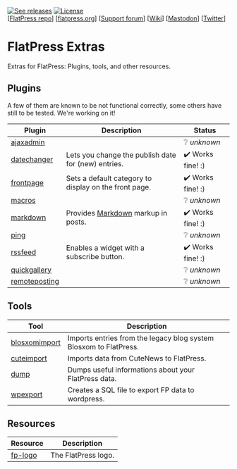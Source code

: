 <a href="https://github.com/flatpressblog/flatpress/releases" title="See releases"><img alt="See releases" src="https://img.shields.io/github/release/flatpressblog/flatpress.svg?label=Latest%20release&style=plastic"></a> <a href="./LICENSE.md" title="License"><img alt="License" src="https://img.shields.io/github/license/flatpressblog/flatpress.svg?style=plastic"></a><br>
[[FlatPress repo](https://github.com/flatpressblog/flatpress)] [[flatpress.org](https://www.flatpress.org/)] [[Support forum](https://forum.flatpress.org/)] [[Wiki](https://wiki.flatpress.org/)] [<a rel="me" href="https://fosstodon.org/@flatpress">Mastodon</a>] [[Twitter](https://www.twitter.com/FlatPress)]


# FlatPress Extras

Extras for FlatPress: Plugins, tools, and other resources. 

## Plugins
A few of them are known to be not functional correctly, some others have still to be tested. We're working on it!

| Plugin | Description | Status |
|---|---|---|
| [ajaxadmin](https://github.com/flatpressblog/flatpress-extras/tree/master/fp-plugins/ajaxadmin) |  | ❔ *unknown* |
| [datechanger](https://github.com/flatpressblog/flatpress-extras/tree/master/fp-plugins/datechanger) | Lets you change the publish date for (new) entries. | ✔️ Works fine! :) |
| [frontpage](https://github.com/flatpressblog/flatpress-extras/tree/master/fp-plugins/frontpage) | Sets a default category to display on the front page. | ✔️ Works fine! :) |
| [macros](https://github.com/flatpressblog/flatpress-extras/tree/master/fp-plugins/macros) |  | ❔ *unknown* |
| [markdown](https://github.com/flatpressblog/flatpress-extras/tree/master/fp-plugins/markdown) | Provides [Markdown](http://daringfireball.net/projects/markdown/) markup in posts. | ✔️ Works fine! :) |
| [ping](https://github.com/flatpressblog/flatpress-extras/tree/master/fp-plugins/ping) |  | ❔ *unknown* |
| [rssfeed](https://github.com/flatpressblog/flatpress-extras/tree/master/fp-plugins/rssfeed) | Enables a widget with a subscribe button. | ✔️ Works fine! :) |
| [quickgallery](https://github.com/flatpressblog/flatpress-extras/tree/master/fp-plugins/quickgallery) |  | ❔ *unknown* |
| [remoteposting](https://github.com/flatpressblog/flatpress-extras/tree/master/fp-plugins/remoteposting) |  | ❔ *unknown* |

## Tools
| Tool | Description |
|---|---|
| [blosxomimport](https://github.com/flatpressblog/flatpress-extras/tree/master/fp-tools/blosxomimport) | Imports entries from the legacy blog system Blosxom to FlatPress. |
| [cuteimport](https://github.com/flatpressblog/flatpress-extras/tree/master/fp-tools/cuteimport) | Imports data from CuteNews to FlatPress. |
| [dump](https://github.com/flatpressblog/flatpress-extras/tree/master/fp-tools/dump) | Dumps useful informations about your FlatPress data. |
| [wpexport](https://github.com/flatpressblog/flatpress-extras/tree/master/fp-tools/wpexport) | Creates a SQL file to export FP data to wordpress. |

## Resources
| Resource | Description |
|---|---|
| [fp-logo](https://github.com/flatpressblog/flatpress-extras/tree/master/fp-resources/fp-logo) | The FlatPress logo. |

